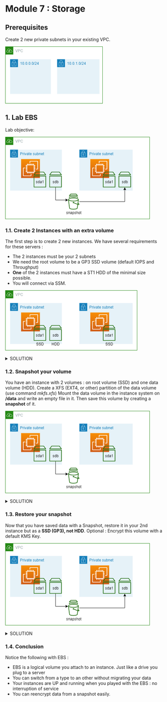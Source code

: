# Module 7 : Storage

## Prerequisites

Create 2 new private subnets in your existing VPC. 

![](../../ressources/assets/module07/module_07-0.png)

## 1. Lab EBS

Lab objective:

![](../../ressources/assets/module07/module_07-EBS-0.png)

### 1.1. Create 2 Instances with an extra volume

The first step is to create 2 new instances. We have several requirements for these servers : 
  * The 2 instances must be your 2 subnets 
  * We need the root volume to be a GP3 SSD volume (default IOPS and Throughput)
  * **One** of the 2 instances must have a ST1 HDD of the minimal size possible. 
  * You will connect via SSM.  

![](../../ressources/assets/module07/module_07-EBS-1.png)

<details>
<summary>SOLUTION</summary>

* Go to AWS EC2 service
* Go to Instances and click Launch Instances
  * Define a name for your instance, such as my-instance-01
  * Select the **Amazon Linux** AMI.
  * Instance type : t2.micro
  * Key pair: Proceed without keypair
  * Network settings:
    * Click on edit
    * select your VPC
    * select a private subnet
    * auto-assign public IP : disable
    * select existing security group
      * choose the default one
  * Storage Settings:
    * Click on **Advanced**
    * Change the volume type for GP3 on the Volume 1
    * **For only 1 instance**:
      * Click on add volume
      * In this new volume, change the volume type to ST1 and the size to 125
  * Open Advanced Details
    * Select the IAM instance profile for SSM. 
  * Launch instance and repeat for the 2nd instance. 
</details>

### 1.2. Snapshot your volume

You have an instance with 2 volumes : on root volume (SSD) and one data volume (HDD). 
Create a XFS (EXT4, or other) partition of the data volume (use command *mkfs.xfs*)
Mount the data volume in the instance system on **/data** and write an empty file in it. 
Then save this volume by creating a **snapshot** of it. 

![](../../ressources/assets/module07/module_07-EBS-2.png)

<details>
<summary>SOLUTION</summary>

* Select your instance
* Click on Connect 
* Use the **Session Manager** tab and click on Connect
* Execute the following commands :
```sh
### Become root
sudo -i

### Identify your volume
lsblk

### Create your local mount point
mkdir -p /data

### Create partition on the volume 
mkfs.xfs /dev/xvdb

### Mount the volume
mount /dev/xvdb /data

### Create a test file in the folume
echo "test" > /data/test_file.txt

```
* Come bak to AWS console, navigate to Instances, select your instance and click on the **Volume id** under the **Storage** Tab
* Select the volume and under Action select **Create snapshot**
* Give it a description and then Create snapshot
* You can watch its creation with the Snapshot menu
</details>

### 1.3. Restore your snapshot

Now that you have saved data with a Snapshot, restore it in your 2nd instance but as a **SSD (GP3), not HDD**. 
Optional : Encrypt this volume with a default KMS Key. 

![](../../ressources/assets/module07/module_07-EBS-0.png)

<details>
<summary>SOLUTION</summary>

* Go to the Snapshots menu, select your Snapshot and in Action, select Create volume from snapshot
* Select GP3 and volume type
* Select the same Availability Zone as your instance
* Optional : 
  * Select Encrypt this volume
  * Select the default aws/ebs key
* Create volume
* Navigate to the Volumes menu
* Select your newly create volume and under Action, select Attach volume
* Select the 2nd instance
* Name the device /dev/sdb
* Navigate to the Instances menu and select your 2nd instance
* Click on Connect 
* Use the **Session Manager** tab and click on Connect
* Execute the following commands :
```sh
### Become root
sudo -i

### Identify your volume
lsblk

### Create your local mount point
mkdir -p /data

### Mount the volume
mount /dev/xvdb /data

### See content of the test file
cat /data/test_file.txt

```
</details>

### 1.4. Conclusion

Notice the following with EBS : 
* EBS is a logical volume you attach to an instance. Just like a drive you plug to a server 
* You can switch from a type to an other without migrating your data
* Your instances are UP and running when you played with the EBS : no interruption of service
* You can reencrypt data from a snapshot easily.  
